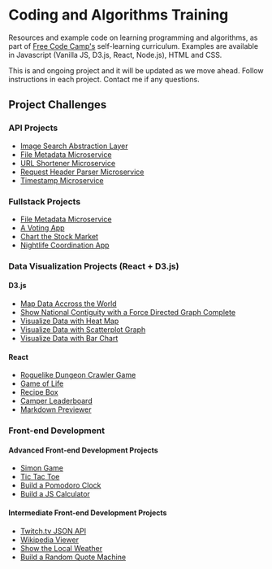 Coding and Algorithms Training
=====================

Resources and example code on learning programming and algorithms, as part of [Free Code Camp's](https://www.freecodecamp.com/) self-learning curriculum. Examples are available in Javascript (Vanilla JS, D3.js, React, Node.js), HTML and CSS.

This is and ongoing project and it will be updated as we move ahead. Follow instructions in each project. Contact me if any questions.

## Project Challenges

### API Projects
* [Image Search Abstraction Layer](./image-search/)
* [File Metadata Microservice](./file-metadata-microservice/)
* [URL Shortener Microservice](./url-shortener-microservice/)
* [Request Header Parser Microservice](./header-parser-microservice/)
* [Timestamp Microservice](./timestamp-microservice/)

### Fullstack Projects
* [File Metadata Microservice](./file-metadata-microservice/)
* [A Voting App](./voting-app/)
* [Chart the Stock Market](./chart-stock-market/)
* [Nightlife Coordination App](./nightlife-coordination-app/)

### Data Visualization Projects (React + D3.js)

#### D3.js
* [Map Data Accross the World](./map-data-world/)
* [Show National Contiguity with a Force Directed Graph Complete](./force-directed-map/)
* [Visualize Data with Heat Map](./heat-map/)
* [Visualize Data with Scatterplot Graph](./scatterplot-graph/)
* [Visualize Data with Bar Chart](./bar-chart/)

#### React
* [Roguelike Dungeon Crawler Game](./roguelike-game/)
* [Game of Life](./game-of-life/)
* [Recipe Box](./recipe-box/)
* [Camper Leaderboard](./camper-leaderboard/)
* [Markdown Previewer](./markdown-previewer/)

### Front-end Development

#### Advanced Front-end Development Projects
* [Simon Game](./simon-game/)
* [Tic Tac Toe](./tic-tac-toe/)
* [Build a Pomodoro Clock](./pomodoro-clock/)
* [Build a JS Calculator](./js-react-calculator/)

#### Intermediate Front-end Development Projects
* [Twitch.tv JSON API](./twitchtv-json-api/)
* [Wikipedia Viewer](./wikipedia-viewer/)
* [Show the Local Weather](./show-local-weather/)
* [Build a Random Quote Machine](./random-quote-machine/)

